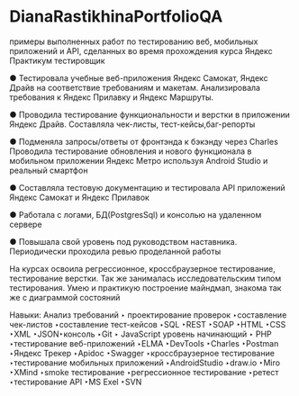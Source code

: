 # DianaRastikhinaPortfolioQA
примеры выполненных работ по тестированию веб, мобильных приложений и API, сделанных во время прохождения курса Яндекс Практикум тестировщик

● Тестировала учебные веб-приложения Яндекс Самокат, Яндекс Драйв на соответствие требованиям и макетам. Анализировала требования к Яндекс Прилавку и Яндекс Маршруты.

● Проводила тестирование функциональности и верстки в приложении Яндекс Драйв. Составляла чек-листы, тест-кейсы,баг-репорты 

● Подменяла запросы/ответы от фронтэнда к бэкэнду через Charles Проводила тестирование обновления и нового функционала в мобильном приложении Яндекс Метро используя Android Studio и реальный смартфон

● Составляла тестовую документацию и тестировала API приложений Яндекс Самокат и Яндекс Прилавок

● Работала с логами, БД(PostgresSql) и консолью на удаленном сервере

● Повышала свой уровень под руководством наставника. Периодически проходила ревью проделанной работы

На курсах освоила регрессионное, кроссбраузерное тестирование, тестирование верстки. Так же занималась исследовательским типом тестирования. Умею и практикую построение майндмап, знакома так же с диаграммой состояний

Навыки: 
Анализ требований ‣ проектирование проверок ‣составление чек-листов ‣составление тест-кейсов ‣SQL ‣REST ‣SOAP ‣HTML ‣CSS ‣XML ‣JSON‣консоль ‣Git ‣ JavaScript уровень начинающий ‣ PHP ‣тестирование веб-приложений ‣ELMA ‣DevTools ‣Charles ‣Postman ‣Яндекс Трекер ‣Apidoc ‣Swagger ‣кроссбраузерное тестирование ‣тестирование мобильных приложений ‣AndroidStudio ‣draw.io ‣Miro ‣XMind ‣smoke тестирование ‣регрессионное тестирование ‣ретест ‣тестирование API ‣MS Exel ‣SVN

